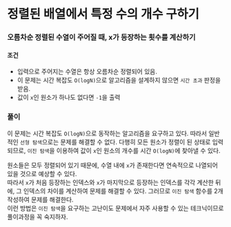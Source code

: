 # 정렬된 배열에서 특정 수의 개수 구하기
### 오름차순 정렬된 수열이 주어질 때, x가 등장하는 횟수를 계산하기
#### 조건
- 입력으로 주어지는 수열은 항상 오름차순 정렬되어 있음.
- 이 문제는 시간 복잡도 ```O(logN)```으로 알고리즘을 설계하지 않으면 ```시간 초과``` 판정을 받음.
- 값이 ```x```인 원소가 하나도 없다면 ```-1```을 출력
### 풀이  
이 문제는 시간 복잡도 ```O(logN)```으로 동작하는 알고리즘을 요구하고 있다. 따라서 일반적인 ```선형 탐색```으로는 문제를 해결할 수 없다. 다행히 모든 원소가 정렬이 된 상태로 입력되므로, ```이진 탐색```을 이용하여 값이 ```x```인 원소의 개수를 시간 ```O(logN)```에 찾아낼 수 있다.  

원소들은 모두 정렬되어 있기 때문에, 수열 내에 ```x```가 존재한다면 연속적으로 나열되어 있을 것으로 예상할 수 있다.  
따라서 ```x```가 처음 등장하는 인덱스와 ```x```가 마지막으로 등장하는 인덱스를 각각 계산한 뒤에, 그 인덱스의 차이를 계산하여 문제를 해결할 수 있다. 그러므로 ```이진 탐색``` 함수를 2개 작성하여 문제를 해결한다.  
이런 방법은 ```이진 탐색```을 요구하는 고난이도 문제에서 자주 사용할 수 있는 테크닉이므로 풀이과정을 꼭 숙지하자.
